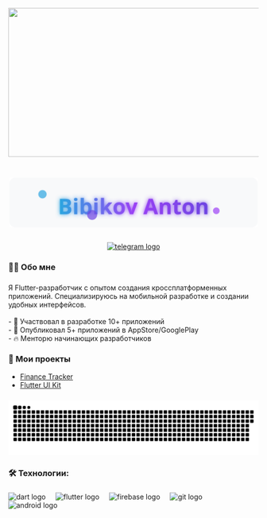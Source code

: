 <br clear="both">

<div align="center">
  <img height="300" width="600" src="https://user-images.githubusercontent.com/74038190/225813708-98b745f2-7d22-48cf-9150-083f1b00d6c9.gif" />
</div>

###

<h1 align="center">
  <img src="https://raw.githubusercontent.com/BibikovAnton/BibikovAnton/main/assets/name.svg" alt="Bibikov Anton" width="500"/>
</h1>

###

<div align="center">
  <a href="https://t.me/AntonBib" target="_blank">
    <img src="https://img.shields.io/static/v1?message=Telegram&logo=telegram&label=Написать%20в%20Telegram&color=2CA5E0&logoColor=white&style=for-the-badge" height="30" alt="telegram logo" />
  </a>
</div>

###

<h3 align="left">👨‍💻 Обо мне</h3>

###

<p align="left">Я Flutter-разработчик с опытом создания кроссплатформенных приложений. Специализируюсь на мобильной разработке и создании удобных интерфейсов.<br><br>- 🚀 Участвовал в разработке 10+ приложений<br>- 📱 Опубликовал 5+ приложений в AppStore/GooglePlay<br>- 🔥 Менторю начинающих разработчиков</p>

###

<h3 align="left">📱 Мои проекты</h3>

- [Finance Tracker](https://github.com/BibikovAnton/finance-tracker)
- [Flutter UI Kit](https://github.com/BibikovAnton/flutter-ui-kit)

###

<p align="center">
 <img width="600" src="https://raw.githubusercontent.com/BibikovAnton/BibikovAnton/main/assets/github-snake.svg" alt="snake"/>
</p>

###

<h3 align="left">🛠 Технологии:</h3>

###

<div align="left">
  <img src="https://cdn.jsdelivr.net/gh/devicons/devicon/icons/dart/dart-original.svg" height="40" alt="dart logo" />
  <img width="12" />
  <img src="https://cdn.jsdelivr.net/gh/devicons/devicon/icons/flutter/flutter-original.svg" height="40" alt="flutter logo" />
  <img width="12" />
  <img src="https://www.vectorlogo.zone/logos/firebase/firebase-icon.svg" height="40" alt="firebase logo" />
  <img width="12" />
  <img src="https://cdn.jsdelivr.net/gh/devicons/devicon/icons/git/git-original.svg" height="40" alt="git logo" />
  <img width="12" />
  <img src="https://cdn.jsdelivr.net/gh/devicons/devicon/icons/android/android-original.svg" height="40" alt="android logo" />
</div>
